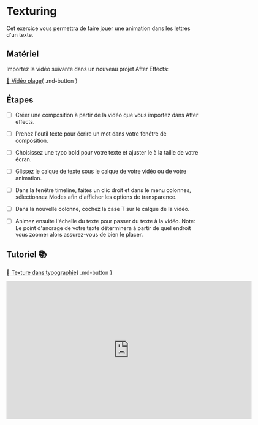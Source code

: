 # Texturing
Cet exercice vous permettra de faire jouer une animation dans les lettres d'un texte.     
      
## Matériel

Importez la vidéo suivante dans un nouveau projet After Effects:   

[📁 Vidéo plage](https://cmontmorency365.sharepoint.com/:v:/s/TIM-582214-Animation2d77/EVjAen2qexdOi4aNctL6KboBQExVet8q7hxarMHSXNK_TQ?e=JVN6uD){ .md-button }       

      



## Étapes

- [ ] Créer une composition à partir de la vidéo que vous importez dans After effects.
- [ ] Prenez l'outil texte pour écrire un mot dans votre fenêtre de composition.
- [ ] Choisissez une typo bold pour votre texte et ajuster le à la taille de votre écran.
- [ ] Glissez le calque de texte sous le calque de votre vidéo ou de votre animation.
- [ ] Dans la fenêtre timeline, faites un clic droit et dans le menu colonnes, sélectionnez Modes afin d'afficher les options de transparence.
- [ ] Dans la nouvelle colonne, cochez la case T sur le calque de la vidéo.
- [ ] Animez ensuite l'échelle du texte pour passer du texte à la vidéo. Note: Le point d'ancrage de votre texte déterminera à partir de quel endroit vous zoomer alors assurez-vous de bien le placer.


      


## Tutoriel 📚
[📁 Texture dans typographie](https://cmontmorency365.sharepoint.com/:v:/s/TIM-582214-Animation2d77/ERPPMtvTbkFNvnqoU-6lV-0BipSXZQEyRrKeQZgwhrApVQ?e=gIu8tY){ .md-button }          

<iframe src="https://cmontmorency365.sharepoint.com/sites/TIM-582214-Animation2d77/_layouts/15/embed.aspx?UniqueId=db32cf13-6ed3-4d41-be7a-a853eea557ed&embed=%7B%22ust%22%3Atrue%2C%22hv%22%3A%22CopyEmbedCode%22%7D&referrer=StreamWebApp&referrerScenario=EmbedDialog.Create" width="640" height="360" frameborder="0" scrolling="no" allowfullscreen title="texture_dans_texte.mp4"></iframe>
